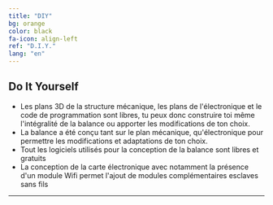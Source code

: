 ```yaml
---
title: "DIY"
bg: orange
color: black
fa-icon: align-left
ref: "D.I.Y."
lang: "en"
---
```



## Do It Yourself

- Les plans 3D de la structure mécanique, les plans de l'électronique et le code de programmation sont libres, tu peux donc construire toi même l'intégralité de la balance ou apporter les modifications de ton choix. 
- La balance a été conçu tant sur le plan mécanique, qu'électronique pour permettre les modifications et adaptations de ton choix.
- Tout les logiciels utilisés pour la conception de la balance sont libres et gratuits
- La conception de la carte électronique avec notamment la présence d'un module Wifi permet l'ajout de modules complémentaires esclaves sans fils

-------------------------
  
